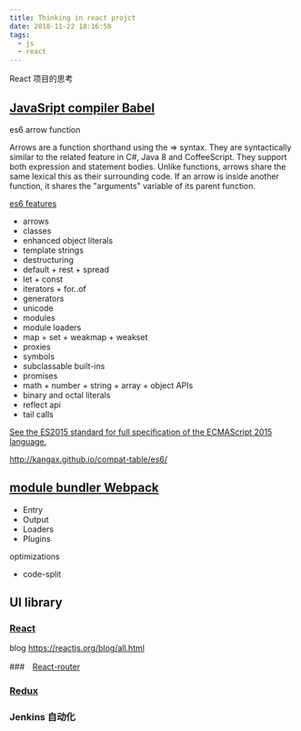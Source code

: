 ```yaml
---
title: Thinking in react projct
date: 2018-11-22 18:16:58
tags:
  - js
  - react
---
```


React 项目的思考

<!--more-->

## [JavaSript compiler Babel](https://babeljs.io)

es6 arrow function

Arrows are a function shorthand using the => syntax. They are syntactically similar to the related feature in C#, Java 8 and CoffeeScript. They support both expression and statement bodies. Unlike functions, arrows share the same lexical this as their surrounding code. If an arrow is inside another function, it shares the "arguments" variable of its parent function.

[es6 features](https://github.com/lukehoban/es6features#readme)

- arrows
- classes
- enhanced object literals
- template strings
- destructuring
- default + rest + spread
- let + const
- iterators + for..of
- generators
- unicode
- modules
- module loaders
- map + set + weakmap + weakset
- proxies
- symbols
- subclassable built-ins
- promises
- math + number + string + array + object APIs
- binary and octal literals
- reflect api
- tail calls

[See the ES2015 standard for full specification of the ECMAScript 2015 language.](http://www.ecma-international.org/ecma-262/6.0/index.html)

http://kangax.github.io/compat-table/es6/

## [module bundler Webpack](https://webpack.js.org/)

- Entry
- Output
- Loaders
- Plugins

optimizations

- code-split

## UI library

### [React](https://reactjs.org/)

blog https://reactjs.org/blog/all.html

###　[React-router](https://reacttraining.com/react-router/web/guides/quick-start)

### [Redux](https://redux.js.org/basics/reducers)

### Jenkins 自动化
